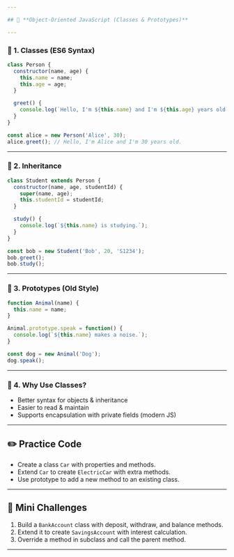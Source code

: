 ```yaml
---

## 📘 **Object-Oriented JavaScript (Classes & Prototypes)**

---
```


### 🔹 1. Classes (ES6 Syntax)

```javascript
class Person {
  constructor(name, age) {
    this.name = name;
    this.age = age;
  }

  greet() {
    console.log(`Hello, I'm ${this.name} and I'm ${this.age} years old.`);
  }
}

const alice = new Person('Alice', 30);
alice.greet(); // Hello, I'm Alice and I'm 30 years old.
```

---

### 🔹 2. Inheritance

```javascript
class Student extends Person {
  constructor(name, age, studentId) {
    super(name, age);
    this.studentId = studentId;
  }

  study() {
    console.log(`${this.name} is studying.`);
  }
}

const bob = new Student('Bob', 20, 'S1234');
bob.greet();
bob.study();
```

---

### 🔹 3. Prototypes (Old Style)

```javascript
function Animal(name) {
  this.name = name;
}

Animal.prototype.speak = function() {
  console.log(`${this.name} makes a noise.`);
}

const dog = new Animal('Dog');
dog.speak();
```

---

### 🔹 4. Why Use Classes?

* Better syntax for objects & inheritance
* Easier to read & maintain
* Supports encapsulation with private fields (modern JS)

---

## ✏️ Practice Code

* Create a class `Car` with properties and methods.
* Extend `Car` to create `ElectricCar` with extra methods.
* Use prototype to add a new method to an existing class.

---

## 🎯 Mini Challenges

1. Build a `BankAccount` class with deposit, withdraw, and balance methods.
2. Extend it to create `SavingsAccount` with interest calculation.
3. Override a method in subclass and call the parent method.

---

